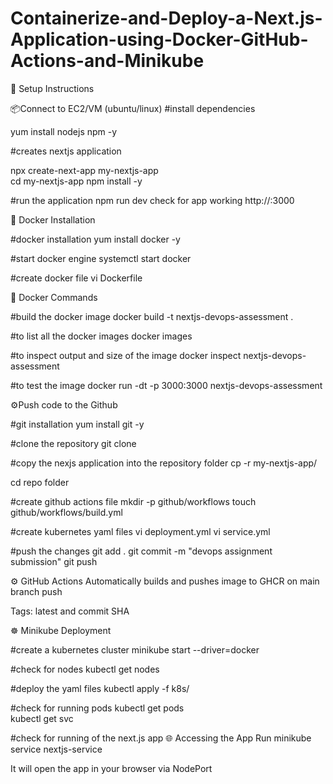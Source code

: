 # Containerize-and-Deploy-a-Next.js-Application-using-Docker-GitHub-Actions-and-Minikube

🧰 Setup Instructions

📦Connect to EC2/VM (ubuntu/linux)
#install dependencies 

yum install nodejs npm -y

#creates nextjs application

npx create-next-app my-nextjs-app       
cd my-nextjs-app
npm install -y

#run the application
npm run dev
check for app working http://<ec2publicip>:3000

🐳 Docker Installation

#docker installation
yum install docker -y

#start docker engine
systemctl start docker

#create docker file
vi Dockerfile               

🐳 Docker Commands

#build the docker image
docker build -t nextjs-devops-assessment .      

#to list all the docker images
docker images                 

#to inspect output and size of the image
docker inspect nextjs-devops-assessment 

#to test the image
docker run -dt -p 3000:3000 nextjs-devops-assessment       

⚙️Push code to the Github

#git installation
yum install git -y

#clone the repository
git clone <github repo url>

#copy the nexjs application into the repository folder
cp -r my-nextjs-app/ <repo folder>

cd repo folder

#create github actions file
mkdir -p github/workflows
touch github/workflows/build.yml    

#create kubernetes yaml files
vi deployment.yml
vi service.yml

#push the changes
git add . 
git commit -m "devops assignment submission"
git push
 
⚙️ GitHub Actions
Automatically builds and pushes image to GHCR on main branch push

Tags: latest and commit SHA

☸️ Minikube Deployment

#create a kubernetes cluster
minikube start --driver=docker

#check for nodes
kubectl get nodes

#deploy the yaml files
kubectl apply -f k8s/ 

#check for running pods
kubectl get pods                            
kubectl get svc

#check for running of the next.js app
🌐 Accessing the App
Run minikube service nextjs-service

It will open the app in your browser via NodePort

 